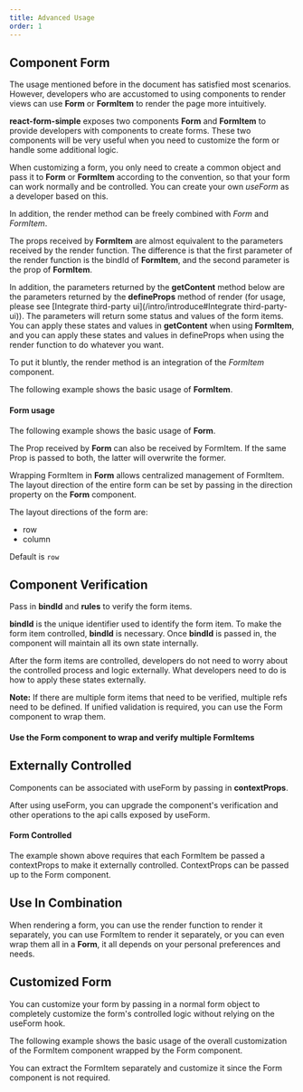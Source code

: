 ```yaml
---
title: Advanced Usage
order: 1
---
```


## <Mdh>Component Form</Mdh>

The usage mentioned before in the document has satisfied most scenarios. However, developers who are accustomed to using components to render views can use **Form** or **FormItem** to render the page more intuitively.

**react-form-simple** exposes two components **Form** and **FormItem** to provide developers with components to create forms. These two components will be very useful when you need to customize the form or handle some additional logic.

When customizing a form, you only need to create a common object and pass it to **Form** or **FormItem** according to the convention, so that your form can work normally and be controlled. You can create your own _useForm_ as a developer based on this.

In addition, the render method can be freely combined with _Form_ and _FormItem_.

The props received by **FormItem** are almost equivalent to the parameters received by the render function. The difference is that the first parameter of the render function is the bindId of **FormItem**, and the second parameter is the prop of **FormItem**.

In addition, the parameters returned by the **getContent** method below are the parameters returned by the **defineProps** method of render (for usage, please see [Integrate third-party ui](/intro/introduce#Integrate third-party-ui)). The parameters will return some status and values of the form items. You can apply these states and values in **getContent** when using **FormItem**, and you can apply these states and values in defineProps when using the render function to do whatever you want.

To put it bluntly, the render method is an integration of the _FormItem_ component.

The following example shows the basic usage of **FormItem**.
<code src="../demos/_basic_formItem.tsx"></code>

#### Form usage

The following example shows the basic usage of **Form**.

The Prop received by **Form** can also be received by FormItem. If the same Prop is passed to both, the latter will overwrite the former.

Wrapping FormItem in **Form** allows centralized management of FormItem. The layout direction of the entire form can be set by passing in the direction property on the **Form** component.

The layout directions of the form are:

- row
- column

Default is `row`

<code src="../demos/_basic_form.tsx"></code>

## <Mdh>Component Verification</Mdh>

Pass in **bindId** and **rules** to verify the form items.

**bindId** is the unique identifier used to identify the form item. To make the form item controlled, **bindId** is necessary. Once **bindId** is passed in, the component will maintain all its own state internally.

After the form items are controlled, developers do not need to worry about the controlled process and logic externally. What developers need to do is how to apply these states externally.

**Note:** If there are multiple form items that need to be verified, multiple refs need to be defined. If unified validation is required, you can use the Form component to wrap them.

<code src="../demos/_formItem_vaild.tsx"></code>

#### Use the Form component to wrap and verify multiple FormItems

<code src="../demos/_form_vaild.tsx"></code>

## <Mdh>Externally Controlled</Mdh>

Components can be associated with useForm by passing in **contextProps**.

After using useForm, you can upgrade the component's verification and other operations to the api calls exposed by useForm.
<code src="../demos/_formItem_controll.tsx"></code>

#### Form Controlled

The example shown above requires that each FormItem be passed a contextProps to make it externally controlled. ContextProps can be passed up to the Form component.

<code src="../demos/_form_controller.tsx"></code>

## <Mdh>Use In Combination</Mdh>

When rendering a form, you can use the render function to render it separately, you can use FormItem to render it separately, or you can even wrap them all in a **Form**, it all depends on your personal preferences and needs.
<code src="../demos/_combination.tsx"></code>

## <Mdh>Customized Form</Mdh>

You can customize your form by passing in a normal form object to completely customize the form's controlled logic without relying on the useForm hook.

The following example shows the basic usage of the overall customization of the FormItem component wrapped by the Form component.

You can extract the FormItem separately and customize it since the Form component is not required.
<code src="../demos/_custom.tsx"></code>
